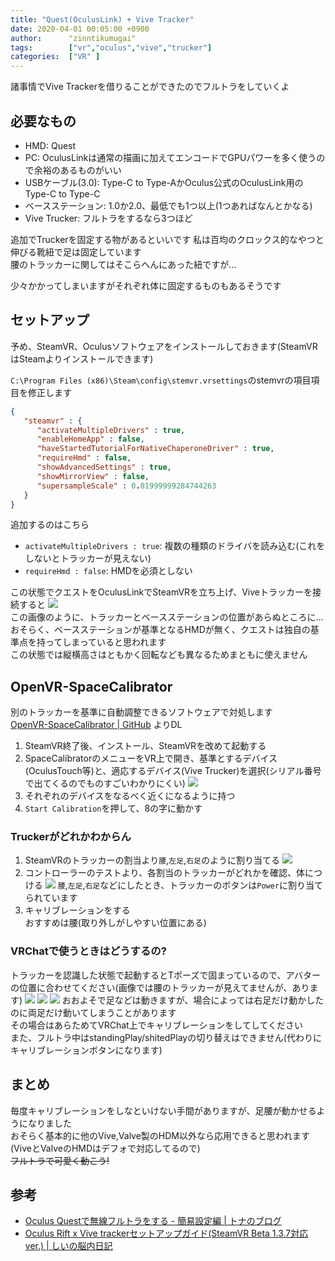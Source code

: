 ```yaml
---
title: "Quest(OculusLink) + Vive Tracker"
date: 2020-04-01 00:05:00 +0900
author:      "zinntikumugai"
tags:        ["vr","oculus","vive","trucker"]
categories:  ["VR" ]
---
```


諸事情でVive Trackerを借りることができたのでフルトラをしていくよ
<!--more-->
## 必要なもの

- HMD: Quest
- PC: OculusLinkは通常の描画に加えてエンコードでGPUパワーを多く使うので余裕のあるものがいい
- USBケーブル(3.0): Type-C to Type-AかOculus公式のOculusLink用のType-C to Type-C
- ベースステーション: 1.0か2.0、最低でも1つ以上(1つあればなんとかなる)
- Vive Trucker: フルトラをするなら3つほど

追加でTruckerを固定する物があるといいです 私は百均のクロックス的なやつと伸びる靴紐で足は固定しています  
腰のトラッカーに関してはそこらへんにあった紐ですが…  

少々かかってしまいますがそれぞれ体に固定するものもあるそうです

## セットアップ

予め、SteamVR、Oculusソフトウェアをインストールしておきます(SteamVRはSteamよりインストールできます)

`C:\Program Files (x86)\Steam\config\stemvr.vrsettings`のstemvrの項目項目を修正します  

```json
{
   "steamvr" : {
      "activateMultipleDrivers" : true,
      "enableHomeApp" : false,
      "haveStartedTutorialForNativeChaperoneDriver" : true,
      "requireHmd" : false,
      "showAdvancedSettings" : true,
      "showMirrorView" : false,
      "supersampleScale" : 0.81999999284744263
   }
}
```

追加するのはこちら

- `activateMultipleDrivers : true`: 複数の種類のドライバを読み込む(これをしないとトラッカーが見えない)
- `requireHmd : false`: HMDを必須としない

この状態でクエストをOculusLinkでSteamVRを立ち上げ、Viveトラッカーを接続すると 
![](https://cdn.discordapp.com/attachments/589079124618903553/691929721990021180/unknown.png)  
この画像のように、トラッカーとベースステーションの位置があらぬところに…  
おそらく、ベースステーションが基準となるHMDが無く、クエストは独自の基準点を持ってしまっていると思われます  
この状態では縦横高さはともかく回転なども異なるためまともに使えません  

## OpenVR-SpaceCalibrator
別のトラッカーを基準に自動調整できるソフトウェアで対処します  
[OpenVR-SpaceCalibrator | GitHub](https://github.com/pushrax/OpenVR-SpaceCalibrator/releases)
よりDL

1. SteamVR終了後、インストール、SteamVRを改めて起動する
1. SpaceCalibratorのメニューをVR上で開き、基準とするデバイス(OculusTouch等)と、適応するデバイス(Vive Trucker)を選択(シリアル番号で出てくるのでものすごいわかりにくい) 
    ![](https://i.imgur.com/k8tMOsD.png)
1. それぞれのデバイスをなるべく近くになるように持つ
1. `Start Calibration`を押して、8の字に動かす

### Truckerがどれかわからん

1. SteamVRのトラッカーの割当より`腰`,`左足`,`右足`のように割り当てる
    ![](https://i.imgur.com/k3kDYhy.png)
1. コントローラーのテストより、各割当のトラッカーがどれかを確認、体につける
    ![](https://i.imgur.com/dPNaU4Y.png)
    `腰`,`左足`,`右足`などにしたとき、トラッカーのボタンは`Power`に割り当てられています
1. キャリブレーションをする  
    おすすめは腰(取り外しがしやすい位置にある)

### VRChatで使うときはどうするの?
トラッカーを認識した状態で起動するとTポーズで固まっているので、アバターの位置に合わせてください(画像では腰のトラッカーが見えてませんが、あります) 
![](https://i.imgur.com/BlzK7tK.jpg)
![](https://i.imgur.com/6aflQwh.jpg)
![](https://i.imgur.com/xB1zu1U.jpg)
おおよそで足などは動きますが、場合によっては右足だけ動かしたのに両足だけ動いてしまうことがあります  
その場合はあらためてVRChat上でキャリブレーションをしてしてください  
また、フルトラ中はstandingPlay/shitedPlayの切り替えはできません(代わりにキャリブレーションボタンになります)

## まとめ

毎度キャリブレーションをしなといけない手間がありますが、足腰が動かせるようになりました  
おそらく基本的に他のVive,Valve製のHDM以外なら応用できると思われます(ViveとValveのHMDはデフォで対応してるので)  
~~フルトラで可愛く動こう!~~

## 参考
- [Oculus Questで無線フルトラをする - 簡易設定編 | トナのブログ](https://tona.hatenablog.jp/entry/2019/12/11/231111)
- [Oculus Rift x Vive trackerセットアップガイド(SteamVR Beta 1.3.7対応ver.)  | しいの脳内日記](http://si-nounai.blogspot.com/2019/03/oculus-rift-x-vive-trackersteamvr-beta.html)